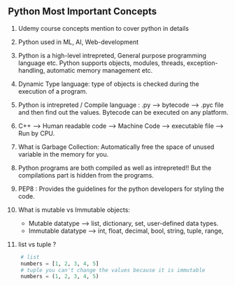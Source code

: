 ## Python Most Important Concepts 

1. Udemy course concepts mention to cover python in details

2. Python used in ML, AI, Web-development 
3. Python is a high-level intrepreted, General purpose programming language etc. Python supports objects, modules, threads, exception-handling, automatic memory management etc. 

4. Dynamic Type language: type of objects is checked during the execution of a program. 

5. Python is intrepreted / Compile language :   .py --> bytecode --> .pyc file and then find out the values. Bytecode can be executed on any platform. 

6. C++ --> Human readable code --> Machine Code --> executable file --> Run by CPU.

7. What is Garbage Collection: Automatically free the space of unused variable in the memory for you.

8. Python programs are both compiled as well as intrepreted!! But the compilations part is hidden from the programs.

9. PEP8 : Provides the guidelines for the python developers for styling the code. 

10. What is mutable vs Immutable objects: 
    - Mutable datatype --> list, dictionary, set, user-defined data types. 
    - Immutable datatype --> int, float, decimal, bool, string, tuple, range, 

11. list vs tuple ? 
```python
    # list 
    numbers = [1, 2, 3, 4, 5]
    # tuple you can't change the values because it is immutable 
    numbers = (1, 2, 3, 4, 5)
```
